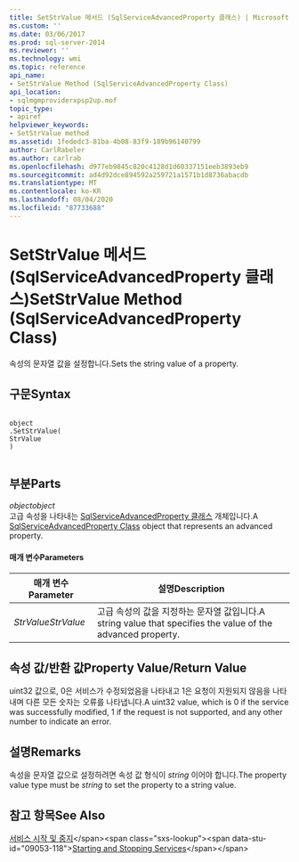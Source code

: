 ```yaml
---
title: SetStrValue 메서드 (SqlServiceAdvancedProperty 클래스) | Microsoft Docs
ms.custom: ''
ms.date: 03/06/2017
ms.prod: sql-server-2014
ms.reviewer: ''
ms.technology: wmi
ms.topic: reference
api_name:
- SetStrValue Method (SqlServiceAdvancedProperty Class)
api_location:
- sqlmgmproviderxpsp2up.mof
topic_type:
- apiref
helpviewer_keywords:
- SetStrValue method
ms.assetid: 1fededc3-81ba-4b08-83f9-189b96140799
author: CarlRabeler
ms.author: carlrab
ms.openlocfilehash: d977eb9845c820c4128d1d60337151eeb3893eb9
ms.sourcegitcommit: ad4d92dce894592a259721a1571b1d8736abacdb
ms.translationtype: MT
ms.contentlocale: ko-KR
ms.lasthandoff: 08/04/2020
ms.locfileid: "87733688"
---
```

# <a name="setstrvalue-method-sqlserviceadvancedproperty-class"></a><span data-ttu-id="09053-102">SetStrValue 메서드(SqlServiceAdvancedProperty 클래스)</span><span class="sxs-lookup"><span data-stu-id="09053-102">SetStrValue Method (SqlServiceAdvancedProperty Class)</span></span>
  <span data-ttu-id="09053-103">속성의 문자열 값을 설정합니다.</span><span class="sxs-lookup"><span data-stu-id="09053-103">Sets the string value of a property.</span></span>  
  
## <a name="syntax"></a><span data-ttu-id="09053-104">구문</span><span class="sxs-lookup"><span data-stu-id="09053-104">Syntax</span></span>  
  
```  
  
object  
.SetStrValue(  
StrValue  
)  
  
```  
  
## <a name="parts"></a><span data-ttu-id="09053-105">부분</span><span class="sxs-lookup"><span data-stu-id="09053-105">Parts</span></span>  
 <span data-ttu-id="09053-106">*object*</span><span class="sxs-lookup"><span data-stu-id="09053-106">*object*</span></span>  
 <span data-ttu-id="09053-107">고급 속성을 나타내는 [SqlServiceAdvancedProperty 클래스](sqlserviceadvancedproperty-class.md) 개체입니다.</span><span class="sxs-lookup"><span data-stu-id="09053-107">A [SqlServiceAdvancedProperty Class](sqlserviceadvancedproperty-class.md) object that represents an advanced property.</span></span>  
  
#### <a name="parameters"></a><span data-ttu-id="09053-108">매개 변수</span><span class="sxs-lookup"><span data-stu-id="09053-108">Parameters</span></span>  
  
|<span data-ttu-id="09053-109">매개 변수</span><span class="sxs-lookup"><span data-stu-id="09053-109">Parameter</span></span>|<span data-ttu-id="09053-110">설명</span><span class="sxs-lookup"><span data-stu-id="09053-110">Description</span></span>|  
|---------------|-----------------|  
|<span data-ttu-id="09053-111">*StrValue*</span><span class="sxs-lookup"><span data-stu-id="09053-111">*StrValue*</span></span>|<span data-ttu-id="09053-112">고급 속성의 값을 지정하는 문자열 값입니다.</span><span class="sxs-lookup"><span data-stu-id="09053-112">A string value that specifies the value of the advanced property.</span></span>|  
  
## <a name="property-valuereturn-value"></a><span data-ttu-id="09053-113">속성 값/반환 값</span><span class="sxs-lookup"><span data-stu-id="09053-113">Property Value/Return Value</span></span>  
 <span data-ttu-id="09053-114">uint32 값으로, 0은 서비스가 수정되었음을 나타내고 1은 요청이 지원되지 않음을 나타내며 다른 모든 숫자는 오류를 나타냅니다.</span><span class="sxs-lookup"><span data-stu-id="09053-114">A uint32 value, which is 0 if the service was successfully modified, 1 if the request is not supported, and any other number to indicate an error.</span></span>  
  
## <a name="remarks"></a><span data-ttu-id="09053-115">설명</span><span class="sxs-lookup"><span data-stu-id="09053-115">Remarks</span></span>  
 <span data-ttu-id="09053-116">속성을 문자열 값으로 설정하려면 속성 값 형식이 *string* 이어야 합니다.</span><span class="sxs-lookup"><span data-stu-id="09053-116">The property value type must be *string* to set the property to a string value.</span></span>  
  
## <a name="see-also"></a><span data-ttu-id="09053-117">참고 항목</span><span class="sxs-lookup"><span data-stu-id="09053-117">See Also</span></span>  
 <span data-ttu-id="09053-118">[서비스 시작 및 중지](https://technet.microsoft.com/library/ms174886\(v=sql.105\).aspx)</span><span class="sxs-lookup"><span data-stu-id="09053-118">[Starting and Stopping Services](https://technet.microsoft.com/library/ms174886\(v=sql.105\).aspx)</span></span>  
  
  
